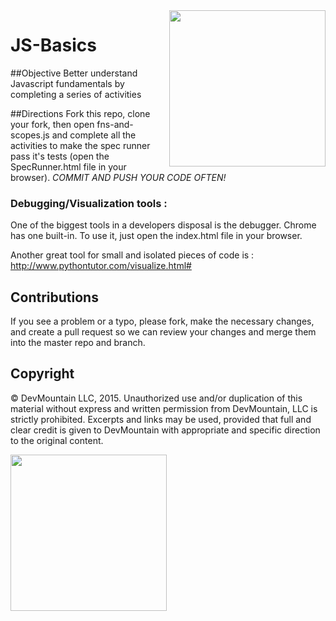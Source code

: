 <img src="https://devmounta.in/img/logowhiteblue.png" width="250" align="right">

JS-Basics
=========

##Objective
Better understand Javascript fundamentals by completing a series of activities

##Directions
Fork this repo, clone your fork, then open fns-and-scopes.js and complete all the activities to make the spec runner pass it's tests (open the SpecRunner.html file in your browser).
*COMMIT AND PUSH YOUR CODE OFTEN!*

### Debugging/Visualization tools :
One of the biggest tools in a developers disposal is the debugger. Chrome has one built-in. To use it, just open the index.html file in your browser.

Another great tool for small and isolated pieces of code is : http://www.pythontutor.com/visualize.html#

## Contributions
If you see a problem or a typo, please fork, make the necessary changes, and create a pull request so we can review your changes and merge them into the master repo and branch.

## Copyright

© DevMountain LLC, 2015. Unauthorized use and/or duplication of this material without express and written permission from DevMountain, LLC is strictly prohibited. Excerpts and links may be used, provided that full and clear credit is given to DevMountain with appropriate and specific direction to the original content.

<img src="https://devmounta.in/img/logowhiteblue.png" width="250">
